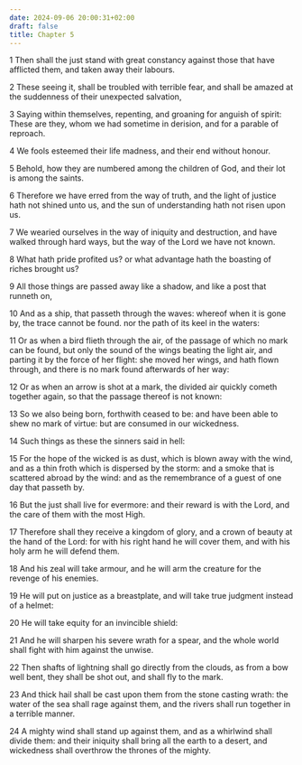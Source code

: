 ```yaml
---
date: 2024-09-06 20:00:31+02:00
draft: false
title: Chapter 5
---
```




1 Then shall the just stand with great constancy against those that have afflicted them, and taken away their labours.

2 These seeing it, shall be troubled with terrible fear, and shall be amazed at the suddenness of their unexpected salvation,

3 Saying within themselves, repenting, and groaning for anguish of spirit: These are they, whom we had sometime in derision, and for a parable of reproach.

4 We fools esteemed their life madness, and their end without honour.

5 Behold, how they are numbered among the children of God, and their lot is among the saints.

6 Therefore we have erred from the way of truth, and the light of justice hath not shined unto us, and the sun of understanding hath not risen upon us.

7 We wearied ourselves in the way of iniquity and destruction, and have walked through hard ways, but the way of the Lord we have not known.

8 What hath pride profited us? or what advantage hath the boasting of riches brought us?

9 All those things are passed away like a shadow, and like a post that runneth on,

10 And as a ship, that passeth through the waves: whereof when it is gone by, the trace cannot be found. nor the path of its keel in the waters:

11 Or as when a bird flieth through the air, of the passage of which no mark can be found, but only the sound of the wings beating the light air, and parting it by the force of her flight: she moved her wings, and hath flown through, and there is no mark found afterwards of her way:

12 Or as when an arrow is shot at a mark, the divided air quickly cometh together again, so that the passage thereof is not known:

13 So we also being born, forthwith ceased to be: and have been able to shew no mark of virtue: but are consumed in our wickedness.

14 Such things as these the sinners said in hell:

15 For the hope of the wicked is as dust, which is blown away with the wind, and as a thin froth which is dispersed by the storm: and a smoke that is scattered abroad by the wind: and as the remembrance of a guest of one day that passeth by.

16 But the just shall live for evermore: and their reward is with the Lord, and the care of them with the most High.

17 Therefore shall they receive a kingdom of glory, and a crown of beauty at the hand of the Lord: for with his right hand he will cover them, and with his holy arm he will defend them.

18 And his zeal will take armour, and he will arm the creature for the revenge of his enemies.

19 He will put on justice as a breastplate, and will take true judgment instead of a helmet:

20 He will take equity for an invincible shield:

21 And he will sharpen his severe wrath for a spear, and the whole world shall fight with him against the unwise.

22 Then shafts of lightning shall go directly from the clouds, as from a bow well bent, they shall be shot out, and shall fly to the mark.

23 And thick hail shall be cast upon them from the stone casting wrath: the water of the sea shall rage against them, and the rivers shall run together in a terrible manner.

24 A mighty wind shall stand up against them, and as a whirlwind shall divide them: and their iniquity shall bring all the earth to a desert, and wickedness shall overthrow the thrones of the mighty.

